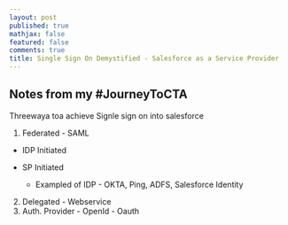 ```yaml
---
layout: post
published: true
mathjax: false
featured: false
comments: true
title: Single Sign On Demystified - Salesforce as a Service Provider
---
```

## Notes from my #JourneyToCTA

Threewaya toa achieve Signle sign on into salesforce 

1. Federated - SAML

* IDP Initiated
* SP Initiated
    
    - Exampled of IDP - OKTA, Ping, ADFS, Salesforce Identity
    
2. Delegated - Webservice
3. Auth. Provider - OpenId - Oauth